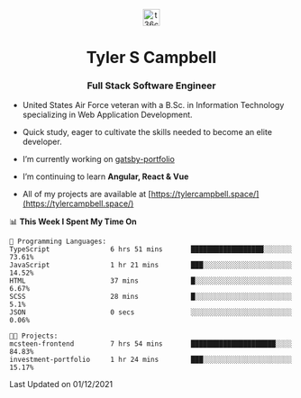 <p align="center">
<a href="https://www.linkedin.com/in/t36campbell" target="blank"><img align="center" src="https://ik.imagekit.io/t36campbell/Portfolio/linkedin.png.original_m8bbGgPh6.png" alt="t36campbell" height="30" width="30" /></a>
</p>
<h1 align="center">Tyler S Campbell</h1>
<h3 align="center">Full Stack Software Engineer</h3>

* United States Air Force veteran with a B.Sc. in Information Technology specializing in Web Application Development. 

* Quick study, eager to cultivate the skills needed to become an elite developer.

* I’m currently working on [gatsby-portfolio](https://github.com/t36campbell/gatsby-portfolio)

* I’m continuing to learn **Angular, React & Vue**

* All of my projects are available at [https://tylercampbell.space/](https://tylercampbell.space/)

<!--START_SECTION:waka-->
📊 **This Week I Spent My Time On** 

```text
💬 Programming Languages: 
TypeScript               6 hrs 51 mins       ██████████████████░░░░░░░   73.61% 
JavaScript               1 hr 21 mins        ███░░░░░░░░░░░░░░░░░░░░░░   14.52% 
HTML                     37 mins             █░░░░░░░░░░░░░░░░░░░░░░░░   6.67% 
SCSS                     28 mins             █░░░░░░░░░░░░░░░░░░░░░░░░   5.1% 
JSON                     0 secs              ░░░░░░░░░░░░░░░░░░░░░░░░░   0.06%

🐱‍💻 Projects: 
mcsteen-frontend         7 hrs 54 mins       █████████████████████░░░░   84.83% 
investment-portfolio     1 hr 24 mins        ███░░░░░░░░░░░░░░░░░░░░░░   15.17%

```


 Last Updated on 01/12/2021
<!--END_SECTION:waka-->
